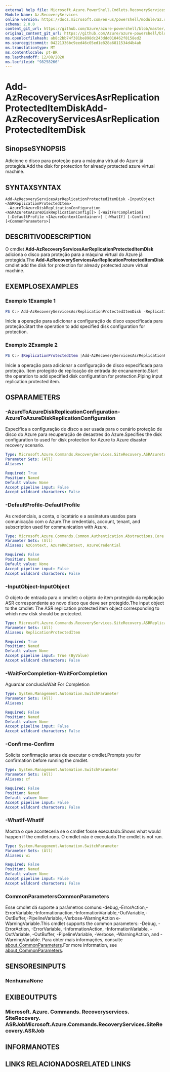 ```yaml
---
external help file: Microsoft.Azure.PowerShell.Cmdlets.RecoveryServices.SiteRecovery.dll-Help.xml
Module Name: Az.RecoveryServices
online version: https://docs.microsoft.com/en-us/powershell/module/az.recoveryservices/add-azrecoveryservicesasrreplicationprotecteditemdisk
schema: 2.0.0
content_git_url: https://github.com/Azure/azure-powershell/blob/master/src/RecoveryServices/RecoveryServices/help/Add-AzRecoveryServicesAsrReplicationProtectedItemDisk.md
original_content_git_url: https://github.com/Azure/azure-powershell/blob/master/src/RecoveryServices/RecoveryServices/help/Add-AzRecoveryServicesAsrReplicationProtectedItemDisk.md
ms.openlocfilehash: ab8c2bb74f381be898dc243ddd010462f8158ed2
ms.sourcegitcommit: 04221336bc9eed46c05ed1e828a6811534d4b4ab
ms.translationtype: MT
ms.contentlocale: pt-BR
ms.lasthandoff: 12/08/2020
ms.locfileid: "98258266"
---
```

# <span data-ttu-id="a1157-101">Add-AzRecoveryServicesAsrReplicationProtectedItemDisk</span><span class="sxs-lookup"><span data-stu-id="a1157-101">Add-AzRecoveryServicesAsrReplicationProtectedItemDisk</span></span>

## <span data-ttu-id="a1157-102">Sinopse</span><span class="sxs-lookup"><span data-stu-id="a1157-102">SYNOPSIS</span></span>
<span data-ttu-id="a1157-103">Adicione o disco para proteção para a máquina virtual do Azure já protegida.</span><span class="sxs-lookup"><span data-stu-id="a1157-103">Add the disk for protection for already protected azure virtual machine.</span></span>

## <span data-ttu-id="a1157-104">SYNTAX</span><span class="sxs-lookup"><span data-stu-id="a1157-104">SYNTAX</span></span>

```
Add-AzRecoveryServicesAsrReplicationProtectedItemDisk -InputObject <ASRReplicationProtectedItem>
 -AzureToAzureDiskReplicationConfiguration <ASRAzuretoAzureDiskReplicationConfig[]> [-WaitForCompletion]
 [-DefaultProfile <IAzureContextContainer>] [-WhatIf] [-Confirm] [<CommonParameters>]
```

## <span data-ttu-id="a1157-105">DESCRITIVO</span><span class="sxs-lookup"><span data-stu-id="a1157-105">DESCRIPTION</span></span>
<span data-ttu-id="a1157-106">O cmdlet **Add-AzRecoveryServicesAsrReplicationProtectedItemDisk** adiciona o disco para proteção para a máquina virtual do Azure já protegida.</span><span class="sxs-lookup"><span data-stu-id="a1157-106">The **Add-AzRecoveryServicesAsrReplicationProtectedItemDisk** cmdlet add the disk for protection for already protected azure virtual machine.</span></span>

## <span data-ttu-id="a1157-107">EXEMPLOS</span><span class="sxs-lookup"><span data-stu-id="a1157-107">EXAMPLES</span></span>

### <span data-ttu-id="a1157-108">Exemplo 1</span><span class="sxs-lookup"><span data-stu-id="a1157-108">Example 1</span></span>
```powershell
PS C:> Add-AzRecoveryServicesAsrReplicationProtectedItemDisk -ReplicationProtectedItem $rpi -AzureToAzureDiskReplicationConfiguration $disk1,$disk2
```

<span data-ttu-id="a1157-109">Inicie a operação para adicionar a configuração de disco especificada para proteção.</span><span class="sxs-lookup"><span data-stu-id="a1157-109">Start the operation to add specified disk configuration for protection.</span></span>

### <span data-ttu-id="a1157-110">Exemplo 2</span><span class="sxs-lookup"><span data-stu-id="a1157-110">Example 2</span></span>
```powershell
PS C:> $ReplicationProtectedItem |Add-AzRecoveryServicesAsrReplicationProtectedItemDisk -AzureToAzureDiskReplicationConfiguration $disk1,$disk2
```

<span data-ttu-id="a1157-111">Inicie a operação para adicionar a configuração de disco especificada para proteção. Item protegido de replicação de entrada de encanamento.</span><span class="sxs-lookup"><span data-stu-id="a1157-111">Start the operation to add specified disk configuration for protection.Piping input replication protected item.</span></span>

## <span data-ttu-id="a1157-112">OS</span><span class="sxs-lookup"><span data-stu-id="a1157-112">PARAMETERS</span></span>

### <span data-ttu-id="a1157-113">-AzureToAzureDiskReplicationConfiguration</span><span class="sxs-lookup"><span data-stu-id="a1157-113">-AzureToAzureDiskReplicationConfiguration</span></span>
<span data-ttu-id="a1157-114">Especifica a configuração de disco a ser usada para o cenário proteção de disco do Azure para recuperação de desastres do Azure.</span><span class="sxs-lookup"><span data-stu-id="a1157-114">Specifies the disk configuration to used for disk protection for Azure to Azure disaster recovery scenario.</span></span>

```yaml
Type: Microsoft.Azure.Commands.RecoveryServices.SiteRecovery.ASRAzuretoAzureDiskReplicationConfig[]
Parameter Sets: (All)
Aliases:

Required: True
Position: Named
Default value: None
Accept pipeline input: False
Accept wildcard characters: False
```

### <span data-ttu-id="a1157-115">-DefaultProfile</span><span class="sxs-lookup"><span data-stu-id="a1157-115">-DefaultProfile</span></span>
<span data-ttu-id="a1157-116">As credenciais, a conta, o locatário e a assinatura usados para comunicação com o Azure.</span><span class="sxs-lookup"><span data-stu-id="a1157-116">The credentials, account, tenant, and subscription used for communication with Azure.</span></span>

```yaml
Type: Microsoft.Azure.Commands.Common.Authentication.Abstractions.Core.IAzureContextContainer
Parameter Sets: (All)
Aliases: AzContext, AzureRmContext, AzureCredential

Required: False
Position: Named
Default value: None
Accept pipeline input: False
Accept wildcard characters: False
```

### <span data-ttu-id="a1157-117">-InputObject</span><span class="sxs-lookup"><span data-stu-id="a1157-117">-InputObject</span></span>
<span data-ttu-id="a1157-118">O objeto de entrada para o cmdlet: o objeto de item protegido da replicação ASR correspondente ao novo disco que deve ser protegido.</span><span class="sxs-lookup"><span data-stu-id="a1157-118">The input object to the cmdlet: The ASR replication protected item object corresponding to which new disk should be protected.</span></span>

```yaml
Type: Microsoft.Azure.Commands.RecoveryServices.SiteRecovery.ASRReplicationProtectedItem
Parameter Sets: (All)
Aliases: ReplicationProtectedItem

Required: True
Position: Named
Default value: None
Accept pipeline input: True (ByValue)
Accept wildcard characters: False
```

### <span data-ttu-id="a1157-119">-WaitForCompletion</span><span class="sxs-lookup"><span data-stu-id="a1157-119">-WaitForCompletion</span></span>
<span data-ttu-id="a1157-120">Aguardar conclusão</span><span class="sxs-lookup"><span data-stu-id="a1157-120">Wait For Completion</span></span>

```yaml
Type: System.Management.Automation.SwitchParameter
Parameter Sets: (All)
Aliases:

Required: False
Position: Named
Default value: None
Accept pipeline input: False
Accept wildcard characters: False
```

### <span data-ttu-id="a1157-121">-Confirme</span><span class="sxs-lookup"><span data-stu-id="a1157-121">-Confirm</span></span>
<span data-ttu-id="a1157-122">Solicita confirmação antes de executar o cmdlet.</span><span class="sxs-lookup"><span data-stu-id="a1157-122">Prompts you for confirmation before running the cmdlet.</span></span>

```yaml
Type: System.Management.Automation.SwitchParameter
Parameter Sets: (All)
Aliases: cf

Required: False
Position: Named
Default value: None
Accept pipeline input: False
Accept wildcard characters: False
```

### <span data-ttu-id="a1157-123">-WhatIf</span><span class="sxs-lookup"><span data-stu-id="a1157-123">-WhatIf</span></span>
<span data-ttu-id="a1157-124">Mostra o que aconteceria se o cmdlet fosse executado.</span><span class="sxs-lookup"><span data-stu-id="a1157-124">Shows what would happen if the cmdlet runs.</span></span>
<span data-ttu-id="a1157-125">O cmdlet não é executado.</span><span class="sxs-lookup"><span data-stu-id="a1157-125">The cmdlet is not run.</span></span>

```yaml
Type: System.Management.Automation.SwitchParameter
Parameter Sets: (All)
Aliases: wi

Required: False
Position: Named
Default value: None
Accept pipeline input: False
Accept wildcard characters: False
```

### <span data-ttu-id="a1157-126">CommonParameters</span><span class="sxs-lookup"><span data-stu-id="a1157-126">CommonParameters</span></span>
<span data-ttu-id="a1157-127">Esse cmdlet dá suporte a parâmetros comuns:-debug,-ErrorAction,-ErrorVariable,-Informationaction,-InformationVariable,-OutVariable,-OutBuffer,-PipelineVariable,-Verbose-WarningAction e-WarningVariable.</span><span class="sxs-lookup"><span data-stu-id="a1157-127">This cmdlet supports the common parameters: -Debug, -ErrorAction, -ErrorVariable, -InformationAction, -InformationVariable, -OutVariable, -OutBuffer, -PipelineVariable, -Verbose, -WarningAction, and -WarningVariable.</span></span> <span data-ttu-id="a1157-128">Para obter mais informações, consulte [about_CommonParameters](http://go.microsoft.com/fwlink/?LinkID=113216).</span><span class="sxs-lookup"><span data-stu-id="a1157-128">For more information, see [about_CommonParameters](http://go.microsoft.com/fwlink/?LinkID=113216).</span></span>

## <span data-ttu-id="a1157-129">SENSORES</span><span class="sxs-lookup"><span data-stu-id="a1157-129">INPUTS</span></span>

### <span data-ttu-id="a1157-130">Nenhuma</span><span class="sxs-lookup"><span data-stu-id="a1157-130">None</span></span>

## <span data-ttu-id="a1157-131">EXIBE</span><span class="sxs-lookup"><span data-stu-id="a1157-131">OUTPUTS</span></span>

### <span data-ttu-id="a1157-132">Microsoft. Azure. Commands. Recoveryservices. SiteRecovery. ASRJob</span><span class="sxs-lookup"><span data-stu-id="a1157-132">Microsoft.Azure.Commands.RecoveryServices.SiteRecovery.ASRJob</span></span>

## <span data-ttu-id="a1157-133">INFORMA</span><span class="sxs-lookup"><span data-stu-id="a1157-133">NOTES</span></span>

## <span data-ttu-id="a1157-134">LINKS RELACIONADOS</span><span class="sxs-lookup"><span data-stu-id="a1157-134">RELATED LINKS</span></span>
